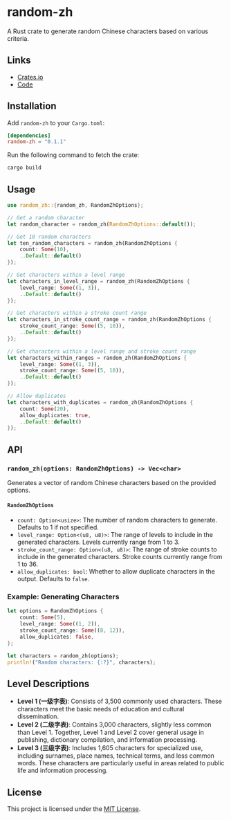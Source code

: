 # random-zh

A Rust crate to generate random Chinese characters based on various criteria.

## Links

- [Crates.io](https://crates.io/crates/random-zh)
- [Code](https://github.com/WantenMN/random-zh)

## Installation

Add `random-zh` to your `Cargo.toml`:

```toml
[dependencies]
random-zh = "0.1.1"
```

Run the following command to fetch the crate:

```bash
cargo build
```

## Usage

```rust
use random_zh::{random_zh, RandomZhOptions};

// Get a random character
let random_character = random_zh(RandomZhOptions::default());

// Get 10 random characters
let ten_random_characters = random_zh(RandomZhOptions {
    count: Some(10),
    ..Default::default()
});

// Get characters within a level range
let characters_in_level_range = random_zh(RandomZhOptions {
    level_range: Some((1, 3)),
    ..Default::default()
});

// Get characters within a stroke count range
let characters_in_stroke_count_range = random_zh(RandomZhOptions {
    stroke_count_range: Some((5, 10)),
    ..Default::default()
});

// Get characters within a level range and stroke count range
let characters_within_ranges = random_zh(RandomZhOptions {
    level_range: Some((1, 3)),
    stroke_count_range: Some((5, 10)),
    ..Default::default()
});

// Allow duplicates
let characters_with_duplicates = random_zh(RandomZhOptions {
    count: Some(20),
    allow_duplicates: true,
    ..Default::default()
});
```

## API

### `random_zh(options: RandomZhOptions) -> Vec<char>`

Generates a vector of random Chinese characters based on the provided options.

#### `RandomZhOptions`

- `count: Option<usize>`: The number of random characters to generate. Defaults to 1 if not specified.
- `level_range: Option<(u8, u8)>`: The range of levels to include in the generated characters. Levels currently range from 1 to 3.
- `stroke_count_range: Option<(u8, u8)>`: The range of stroke counts to include in the generated characters. Stroke counts currently range from 1 to 36.
- `allow_duplicates: bool`: Whether to allow duplicate characters in the output. Defaults to `false`.

### Example: Generating Characters

```rust
let options = RandomZhOptions {
    count: Some(5),
    level_range: Some((1, 2)),
    stroke_count_range: Some((8, 12)),
    allow_duplicates: false,
};

let characters = random_zh(options);
println!("Random characters: {:?}", characters);
```

## Level Descriptions

- **Level 1 (一级字表)**: Consists of 3,500 commonly used characters. These characters meet the basic needs of education and cultural dissemination.
- **Level 2 (二级字表)**: Contains 3,000 characters, slightly less common than Level 1. Together, Level 1 and Level 2 cover general usage in publishing, dictionary compilation, and information processing.
- **Level 3 (三级字表)**: Includes 1,605 characters for specialized use, including surnames, place names, technical terms, and less common words. These characters are particularly useful in areas related to public life and information processing.

## License

This project is licensed under the [MIT License](https://raw.githubusercontent.com/WantenMN/random-zh/main/LICENSE).
